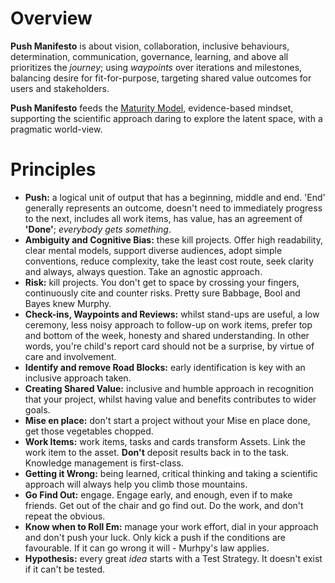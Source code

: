 # Overview

**Push Manifesto** is about vision, collaboration, inclusive behaviours, determination, communication, governance, learning, and above all prioritizes the _journey_; using _waypoints_ over iterations and milestones, balancing desire for fit-for-purpose, targeting shared value outcomes for users and stakeholders.

**Push Manifesto** feeds the [Maturity Model](https://en.wikipedia.org/wiki/Capability_Maturity_Model_Integration), evidence-based mindset, supporting the scientific approach daring to explore the latent space, with a pragmatic world-view.

# Principles

- **Push:** a logical unit of output that has a beginning, middle and end. 'End' generally represents an outcome, doesn't need to immediately progress to the next, includes all work items, has value, has an agreement of **'Done'**; _everybody gets something_.
- **Ambiguity and Cognitive Bias:** these kill projects. Offer high readability, clear mental models, support diverse audiences, adopt simple conventions, reduce complexity, take the least cost route, seek clarity and always, always question. Take an agnostic approach.
- **Risk:** kill projects. You don't get to space by crossing your fingers, continuously cite and counter risks. Pretty sure Babbage, Bool and Bayes knew Murphy.
- **Check-ins, Waypoints and Reviews:** whilst stand-ups are useful, a low ceremony, less noisy approach to follow-up on work items, prefer top and bottom of the week, honesty and shared understanding. In other words, you're child's report card should not be a surprise, by virtue of care and involvement.
- **Identify and remove Road Blocks:** early identification is key with an inclusive approach taken. 
- **Creating Shared Value:** inclusive and humble approach in recognition that your project, whilst having value and benefits contributes to wider goals.
- **Mise en place:** don't start a project without your Mise en place done, get those vegetables chopped.  
- **Work Items:** work items, tasks and cards transform Assets. Link the work item to the asset. **Don't** deposit results back in to the task. Knowledge management is first-class. 
- **Getting it Wrong:** being learned, critical thinking and taking a scientific approach will always help you climb those mountains. 
- **Go Find Out:** engage. Engage early, and enough, even if to make friends. Get out of the chair and go find out. Do the work, and don't repeat the obvious. 
- **Know when to Roll Em:** manage your work effort, dial in your approach and don't push your luck. Only kick a push if the conditions are favourable. If it can go wrong it will - Murhpy's law applies. 
- **Hypothesis:** every great _idea_ starts with a Test Strategy. It doesn't exist if it can't be tested. 
